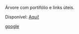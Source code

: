 Árvore com portifólio e links úteis.

Disponível: <a href="alexandrews.fly.dev" target="_blank">Aqui!</a>

<a href="google.com">google</a>
